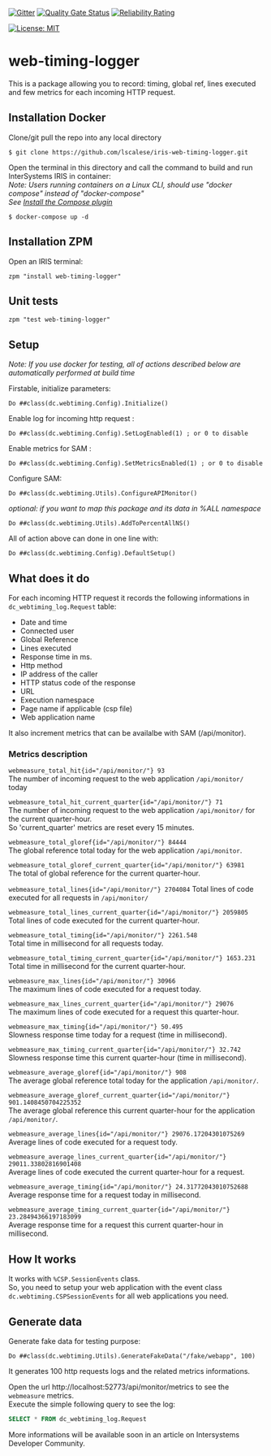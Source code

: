  [![Gitter](https://img.shields.io/badge/Available%20on-Intersystems%20Open%20Exchange-00b2a9.svg)](https://openexchange.intersystems.com/package/web-timing-logger)
 [![Quality Gate Status](https://community.objectscriptquality.com/api/project_badges/measure?project=intersystems_iris_community%2Fweb-timing-logger&metric=alert_status)](https://community.objectscriptquality.com/dashboard?id=intersystems_iris_community%2Fweb-timing-logger)
 [![Reliability Rating](https://community.objectscriptquality.com/api/project_badges/measure?project=intersystems_iris_community%2Fweb-timing-logger&metric=reliability_rating)](https://community.objectscriptquality.com/dashboard?id=intersystems_iris_community%2Fweb-timing-logger)

[![License: MIT](https://img.shields.io/badge/License-MIT-blue.svg?style=flat&logo=AdGuard)](LICENSE)
# web-timing-logger

This is a package allowing you to record: timing, global ref, lines executed and few metrics for each incoming HTTP request.  


## Installation Docker

Clone/git pull the repo into any local directory

```
$ git clone https://github.com/lscalese/iris-web-timing-logger.git
```

Open the terminal in this directory and call the command to build and run InterSystems IRIS in container:  
*Note: Users running containers on a Linux CLI, should use "docker compose" instead of "docker-compose"*  
*See [Install the Compose plugin](https://docs.docker.com/compose/install/linux/)*

```
$ docker-compose up -d
```

## Installation ZPM

Open an IRIS terminal:

```
zpm "install web-timing-logger"
```

## Unit tests

```
zpm "test web-timing-logger"
```

## Setup

*Note: If you use docker for testing, all of actions described below are automatically performed at build time*

Firstable, initialize parameters:
```
Do ##class(dc.webtiming.Config).Initialize()
```

Enable log for incoming http request : 
```
Do ##class(dc.webtiming.Config).SetLogEnabled(1) ; or 0 to disable
```

Enable metrics for SAM : 
```
Do ##class(dc.webtiming.Config).SetMetricsEnabled(1) ; or 0 to disable
```

Configure SAM:
```
Do ##class(dc.webtiming.Utils).ConfigureAPIMonitor()
```

*optional: if you want to map this package and its data in %ALL namespace*
```
Do ##class(dc.webtiming.Utils).AddToPercentAllNS()
```

All of action above can done in one line with:   
```
Do ##class(dc.webtiming.Config).DefaultSetup()
```

## What does it do

For each incoming HTTP request it records the following informations in `dc_webtiming_log.Request` table: 

 * Date and time
 * Connected user
 * Global Reference
 * Lines executed
 * Response time in ms.
 * Http method
 * IP address of the caller
 * HTTP status code of the response
 * URL
 * Execution namespace
 * Page name if applicable (csp file)
 * Web application name

It also increment metrics that can be availalbe with SAM (/api/monitor).

### Metrics description

`webmeasure_total_hit{id="/api/monitor/"} 93`  
The number of incoming request to the web application `/api/monitor/` today

`webmeasure_total_hit_current_quarter{id="/api/monitor/"} 71`  
The number of incoming request to the web application `/api/monitor/` for the current quarter-hour.  
So 'current_quarter' metrics are reset every 15 minutes.  

`webmeasure_total_gloref{id="/api/monitor/"} 84444`  
The global reference total today for the web application `/api/monitor`.  

`webmeasure_total_gloref_current_quarter{id="/api/monitor/"} 63981`  
The total of global reference for the current quarter-hour.  

`webmeasure_total_lines{id="/api/monitor/"} 2704084` 
Total lines of code executed for all requests in `/api/monitor/`  

`webmeasure_total_lines_current_quarter{id="/api/monitor/"} 2059805`  
Total lines of code executed for the current quarter-hour.  

`webmeasure_total_timing{id="/api/monitor/"} 2261.548`  
Total time in millisecond for all requests today.  

`webmeasure_total_timing_current_quarter{id="/api/monitor/"} 1653.231`  
Total time in millisecond for the current quarter-hour.  

`webmeasure_max_lines{id="/api/monitor/"} 30966`  
The maximum lines of code executed for a request today.  

`webmeasure_max_lines_current_quarter{id="/api/monitor/"} 29076`  
The maximum lines of code executed for a request this quarter-hour.  

`webmeasure_max_timing{id="/api/monitor/"} 50.495`  
Slowness response time today for a request (time in millisecond).  

`webmeasure_max_timing_current_quarter{id="/api/monitor/"} 32.742`  
Slowness response time this current quarter-hour (time in millisecond).  

`webmeasure_average_gloref{id="/api/monitor/"} 908`  
The average global reference total today for the application `/api/monitor/`.  

`webmeasure_average_gloref_current_quarter{id="/api/monitor/"} 901.1408450704225352`  
The average global reference this current quarter-hour for the application `/api/monitor/`.  


`webmeasure_average_lines{id="/api/monitor/"} 29076.17204301075269`  
Average lines of code executed for a request tody.  

`webmeasure_average_lines_current_quarter{id="/api/monitor/"} 29011.33802816901408`  
Average lines of code executed the current quarter-hour for a request.  

`webmeasure_average_timing{id="/api/monitor/"} 24.31772043010752688`  
Average response time for a request today in millisecond.  

`webmeasure_average_timing_current_quarter{id="/api/monitor/"} 23.28494366197183099`  
Average response time for a request this current quarter-hour in millisecond.  


## How It works

It works with `%CSP.SessionEvents` class.  
So, you need to setup your web application with the event class `dc.webtiming.CSPSessionEvents` for all web applications you need.   


## Generate data

Generate fake data for testing purpose:

```
Do ##class(dc.webtiming.Utils).GenerateFakeData("/fake/webapp", 100)
```

It generates 100 http requests logs and the related metrics informations.  

Open the url http://localhost:52773/api/monitor/metrics to see the `webmeasure` metrics.  
Execute the simple following query to see the log: 
```SQL
SELECT * FROM dc_webtiming_log.Request
```


More informations will be available soon in an article on Intersystems Developer Community.
